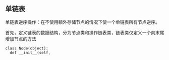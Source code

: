 ## 单链表
单链表逆序操作：在不使用额外存储节点的情况下使一个单链表所有节点逆序。

首先，定义链表的数据结构，分为节点类和操作链表类，链表类仅定义一个向末尾增加节点的方法
```
class Node(object):
  def __init__(self, 
```
